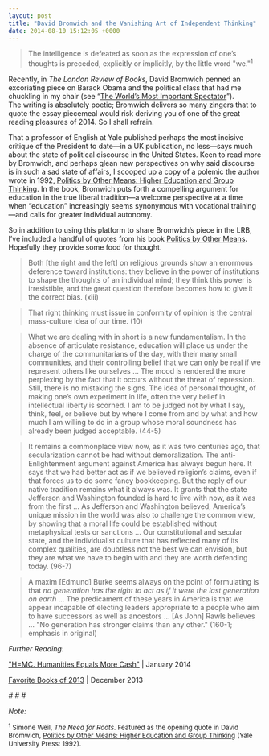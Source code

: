 ```yaml
---
layout: post
title: "David Bromwich and the Vanishing Art of Independent Thinking"
date: 2014-08-10 15:12:05 +0000
---
```


<!-- wp:quote -->
<blockquote class="wp-block-quote"><!-- wp:paragraph -->
<p>The intelligence is defeated as soon as the expression of one’s thoughts is preceded, explicitly or implicitly, by the little word "we."<sup>1</sup></p>
<!-- /wp:paragraph --></blockquote>
<!-- /wp:quote -->

<!-- wp:paragraph {"style":{"elements":{"link":{"color":{"text":"var:preset|color|primary"}}}}} -->
<p class="has-link-color">Recently, in&nbsp;<i>The London Review of Books</i>, David Bromwich penned an excoriating piece on Barack Obama and the political class that had me chuckling in my chair (see “<a href="http://www.lrb.co.uk/v36/n13/david-bromwich/the-worlds-most-important-spectator">The World’s Most Important Spectator</a>”). The&nbsp;writing is absolutely poetic; Bromwich delivers&nbsp;so many zingers that to quote the essay piecemeal would risk deriving you of one of the great reading pleasures of 2014. So I shall refrain.</p>
<!-- /wp:paragraph -->

<!-- wp:more -->
<!--more-->
<!-- /wp:more -->

<!-- wp:paragraph {"style":{"elements":{"link":{"color":{"text":"var:preset|color|primary"}}}}} -->
<p class="has-link-color">That a professor of English at Yale published perhaps the most incisive critique of the President to date—in a UK publication, no less—says much about the state of political discourse in the United States. Keen to read more by Bromwich, and perhaps glean new perspectives on why said discourse is in such a sad state of affairs, I scooped up a copy of a polemic the author wrote in 1992, <a href="http://www.amazon.com/Politics-Other-Means-Education-Thinking/dp/0300059205/r">Politics by Other Means: Higher Education and Group Thinking</a>. In the book, Bromwich puts forth a compelling argument for education in the true liberal tradition—a welcome perspective at&nbsp;a time when “education” increasingly seems synonymous with vocational training—and calls&nbsp;for greater individual autonomy.</p>
<!-- /wp:paragraph -->

<!-- wp:paragraph -->
<p>So in addition to using this platform to share Bromwich’s piece in the LRB, I’ve included a handful of quotes&nbsp;from his book <span style="text-decoration:underline">Politics by Other Means</span>. Hopefully they provide some food for thought.</p>
<!-- /wp:paragraph -->

<!-- wp:quote -->
<blockquote class="wp-block-quote"><!-- wp:paragraph -->
<p>Both [the right and the left] on religious grounds show an enormous deference toward institutions: they believe in the power of institutions to shape the thoughts of an individual mind; they think this power is irresistible, and the great question therefore becomes how to give it the correct bias. (xiii)</p>
<!-- /wp:paragraph --></blockquote>
<!-- /wp:quote -->

<!-- wp:quote -->
<blockquote class="wp-block-quote"><!-- wp:paragraph -->
<p>That right thinking must issue in conformity of opinion is the central mass-culture idea of our time. (10)</p>
<!-- /wp:paragraph --></blockquote>
<!-- /wp:quote -->

<!-- wp:quote -->
<blockquote class="wp-block-quote"><!-- wp:paragraph -->
<p>What we are dealing with in short is a new fundamentalism. In the absence of articulate resistance, education will place us under the charge of the communitarians of the day, with their many small communities, and their controlling belief that we can only be real if we represent others like ourselves … The mood is rendered the more perplexing by the fact that it occurs without the threat of repression. Still, there is no mistaking the signs. The idea of personal thought, of making one’s own experiment in life, often the very belief in intellectual liberty is scorned. I am to be judged not by what I say, think, feel, or believe but by where I come from and by what and how much I am willing to do in a group whose moral soundness has already been judged acceptable. (44-5)</p>
<!-- /wp:paragraph --></blockquote>
<!-- /wp:quote -->

<!-- wp:quote -->
<blockquote class="wp-block-quote"><!-- wp:paragraph -->
<p>It remains a commonplace view now, as it was two centuries ago, that secularization cannot be had without demoralization. The anti-Enlightenment argument against America has always begun here. It says that we had better act as if we believed religion’s claims, even if that forces us to do some fancy bookkeeping. But the reply of our native tradition remains what it always was. It grants that the state Jefferson and Washington founded is hard to live with now, as it was from the first … As Jefferson and Washington believed, America’s unique mission in the world was also to challenge the common view, by showing that a moral life could be established without metaphysical tests or sanctions … Our constitutional and secular state, and the individualist culture that has reflected many of its complex qualities, are doubtless not the best we can envision, but they are what we have to begin with and they are worth defending today. (96-7)</p>
<!-- /wp:paragraph --></blockquote>
<!-- /wp:quote -->

<!-- wp:quote -->
<blockquote class="wp-block-quote"><!-- wp:paragraph -->
<p>A maxim [Edmund] Burke seems always on the point of formulating is that <i>no generation has the right to act as if it were the last generation on earth&nbsp;</i>… The predicament of these years in America is that we appear incapable of electing leaders appropriate to a people who aim to have successors as well as ancestors … [As John] Rawls believes … "No generation has stronger claims than any other." (160-1; emphasis in original)</p>
<!-- /wp:paragraph --></blockquote>
<!-- /wp:quote -->

<!-- wp:paragraph -->
<p><em>Further Reading:</em></p>
<!-- /wp:paragraph -->

<!-- wp:paragraph {"style":{"elements":{"link":{"color":{"text":"var:preset|color|primary"}}}}} -->
<p class="has-link-color"><a href="http://unpassaggio.wordpress.com/2014/01/25/h-mc-humanities-equals-more-cash/">"H=MC. Humanities Equals More Cash"</a>&nbsp;| January 2014</p>
<!-- /wp:paragraph -->

<!-- wp:paragraph {"style":{"elements":{"link":{"color":{"text":"var:preset|color|primary"}}}}} -->
<p class="has-link-color"><a href="http://unpassaggio.wordpress.com/2013/12/14/favorite-books-of-2013/">Favorite Books of 2013</a>&nbsp;| December 2013</p>
<!-- /wp:paragraph -->

<!-- wp:paragraph {"align":"center"} -->
<p class="has-text-align-center"><em># # #</em></p>
<!-- /wp:paragraph -->

<!-- wp:paragraph -->
<p><em>Note:</em></p>
<!-- /wp:paragraph -->

<!-- wp:paragraph -->
<p><span style="font-size:small"><sup>1</sup> Simone Weil, <i>The Need for Roots</i>. Featured as the opening quote in David Bromwich, <span style="text-decoration:underline">Politics by Other Means: Higher Education and Group Thinking</span> (Yale University Press: 1992).</span></p>
<!-- /wp:paragraph -->
